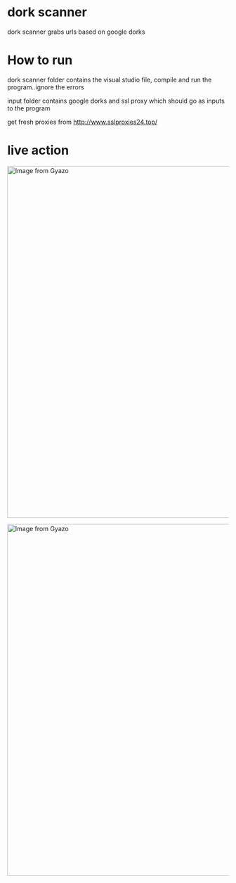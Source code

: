 # dork scanner
dork scanner grabs urls based on google dorks

# How to run
dork scanner folder contains the visual studio file, compile and run the program..ignore the errors

input folder contains google dorks and ssl proxy which should go as inputs to the program

get fresh proxies from http://www.sslproxies24.top/

# live action 

<a href="https://gyazo.com/7902e0b082d3a3000e27fade331c0fa7"><img src="https://i.gyazo.com/7902e0b082d3a3000e27fade331c0fa7.gif" alt="Image from Gyazo" width="800"/></a>

<a href="https://gyazo.com/d72aab98ee011b704d1c2d559af8e6f5"><img src="https://i.gyazo.com/d72aab98ee011b704d1c2d559af8e6f5.gif" alt="Image from Gyazo" width="800"/></a>
